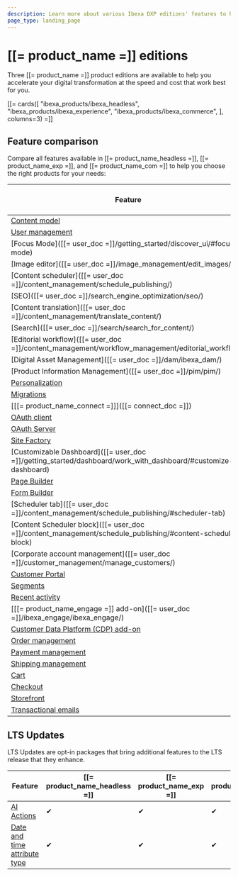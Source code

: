 ```yaml
---
description: Learn more about various Ibexa DXP editions' features to help yourself choose the right one for your project.
page_type: landing_page
---
```


# [[= product_name =]] editions

Three [[= product_name =]] product editions are available to help you accelerate your digital transformation at the speed and cost that work best for you.

[[= cards([
    "ibexa_products/ibexa_headless",
    "ibexa_products/ibexa_experience",
    "ibexa_products/ibexa_commerce",
], columns=3) =]]

## Feature comparison

Compare all features available in [[= product_name_headless =]], [[= product_name_exp =]], and [[= product_name_com =]] to help you choose the right products for your needs:

| Feature | [[= product_name_headless =]] | [[= product_name_exp =]] | [[= product_name_com =]] |
|-----------------|-----------------|-----------------|-----------------|
| [Content model](content_model.md) | &#10004; | &#10004; | &#10004; |
| [User management](user_management_guide.md) | &#10004; | &#10004; | &#10004; |
| [Focus Mode]([[= user_doc =]]/getting_started/discover_ui/#focus-mode) | &#10004; | &#10004; | &#10004; |
| [Image editor]([[= user_doc =]]/image_management/edit_images/) | &#10004; | &#10004; | &#10004; |
| [Content scheduler]([[= user_doc =]]/content_management/schedule_publishing/) | &#10004; | &#10004; | &#10004; |
| [SEO]([[= user_doc =]]/search_engine_optimization/seo/) | &#10004; | &#10004; | &#10004; |
| [Content translation]([[= user_doc =]]/content_management/translate_content/) | &#10004; | &#10004; | &#10004; |
| [Search]([[= user_doc =]]/search/search_for_content/) | &#10004; | &#10004; | &#10004; |
| [Editorial workflow]([[= user_doc =]]/content_management/workflow_management/editorial_workflow/) | &#10004; | &#10004; | &#10004; |
| [Digital Asset Management]([[= user_doc =]]/dam/ibexa_dam/) | &#10004; | &#10004; | &#10004; |
| [Product Information Management]([[= user_doc =]]/pim/pim/) | &#10004; | &#10004; | &#10004; |
| [Personalization](personalization_guide.md) | &#10004; | &#10004; | &#10004; |
| [Migrations](managing_migrations.md) | &#10004; | &#10004; | &#10004; |
| [[[= product_name_connect =]]]([[= connect_doc =]]) | &#10004; | &#10004; | &#10004; |
| [OAuth client](oauth_client.md) | &#10004; | &#10004; | &#10004; |
| [OAuth Server](oauth_server.md) | &#10004; | &#10004; | &#10004; |
| [Site Factory](site_factory.md) |  | &#10004; | &#10004; |
| [Customizable Dashboard]([[= user_doc =]]/getting_started/dashboard/work_with_dashboard/#customize-dashboard) |  | &#10004; | &#10004; |
| [Page Builder](page_builder_guide.md) |  | &#10004; | &#10004; |
| [Form Builder](form_builder_guide.md) |  | &#10004; | &#10004; |
| [Scheduler tab]([[= user_doc =]]/content_management/schedule_publishing/#scheduler-tab) |  | &#10004; | &#10004; |
| [Content Scheduler block]([[= user_doc =]]/content_management/schedule_publishing/#content-scheduler-block) |  | &#10004; | &#10004; |
| [Corporate account management]([[= user_doc =]]/customer_management/manage_customers/) |  | &#10004; | &#10004; |
| [Customer Portal](customer_portal_guide.md) |  | &#10004; | &#10004; |
| [Segments](segments_admin_panel.md) |  | &#10004; | &#10004; |
| [Recent activity](recent_activity.md) |  | &#10004; | &#10004; |
| [[[= product_name_engage =]] add-on]([[= user_doc =]]/ibexa_engage/ibexa_engage/) |  | &#10004; | &#10004; |
| [Customer Data Platform (CDP) add-on](cdp_guide.md) |  | &#10004; | &#10004; |
| [Order management](order_management.md) |  |  | &#10004; |
| [Payment management](payment.md) |  |  | &#10004; |
| [Shipping management](shipping_management.md) |  |  | &#10004; |
| [Cart](cart.md) |  |  | &#10004; |
| [Checkout](checkout.md) |  |  | &#10004; |
| [Storefront](storefront.md) |  |  | &#10004; |
| [Transactional emails](transactional_emails.md) |  |  | &#10004; |

## LTS Updates

LTS Updates are opt-in packages that bring additional features to the LTS release that they enhance.

| Feature | [[= product_name_headless =]] | [[= product_name_exp =]] | [[= product_name_com =]] |
|-----------------|-----------------|-----------------|-----------------|
| [AI Actions](ai_actions_guide.md) | &#10004; | &#10004; | &#10004; |
| [Date and time attribute type](date_and_time.md) | &#10004; | &#10004; | &#10004; |
